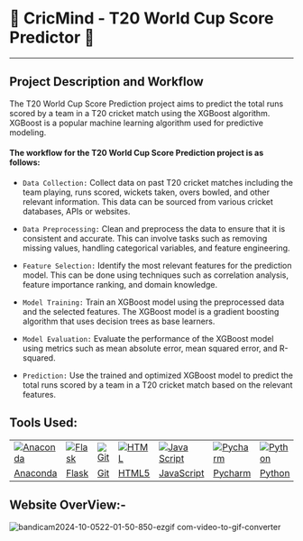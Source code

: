 # 🧤 CricMind - T20 World Cup Score Predictor 🏏

---

## Project Description and Workflow

The T20 World Cup Score Prediction project aims to predict the total runs scored by a team in a T20 cricket match using the XGBoost algorithm. XGBoost is a popular machine learning algorithm used for predictive modeling.

#### The workflow for the T20 World Cup Score Prediction project is as follows:

- ```Data Collection:``` Collect data on past T20 cricket matches including the team playing, runs scored, wickets taken, overs bowled, and other relevant information. This data can be sourced from various cricket databases, APIs or websites. 

- ```Data Preprocessing:``` Clean and preprocess the data to ensure that it is consistent and accurate. This can involve tasks such as removing missing values, handling categorical variables, and feature engineering.

- ```Feature Selection:``` Identify the most relevant features for the prediction model. This can be done using techniques such as correlation analysis, feature importance ranking, and domain knowledge.

- ```Model Training:``` Train an XGBoost model using the preprocessed data and the selected features. The XGBoost model is a gradient boosting algorithm that uses decision trees as base learners.

- ```Model Evaluation:``` Evaluate the performance of the XGBoost model using metrics such as mean absolute error, mean squared error, and R-squared.

- ```Prediction:``` Use the trained and optimized XGBoost model to predict the total runs scored by a team in a T20 cricket match based on the relevant features.

## Tools Used:

<p align="center">
  <a href="https://skillicons.dev">
    <table>
      <tr>
        <td><img src="https://skillicons.dev/icons?i=anaconda" alt="Anaconda" /></td>
        <td><img src="https://skillicons.dev/icons?i=flask" alt="Flask" /></td>
        <td><img src="https://skillicons.dev/icons?i=git" alt="Git" /></td>
        <td><img src="https://skillicons.dev/icons?i=html" alt="HTML" /></td>
        <td><img src="https://skillicons.dev/icons?i=js" alt="Java Script" /></td>
        <td><img src="https://skillicons.dev/icons?i=pycharm" alt="Pycharm" /></td>
        <td><img src="https://skillicons.dev/icons?i=py" alt="Python" /></td>
      </tr>
      <tr>
        <td align="center">Anaconda</td>
         <td align="center">Flask</td>
        <td align="center">Git</td>
        <td align="center">HTML5</td>
        <td align="center">JavaScript</td>
         <td align="center">Pycharm</td>
         <td align="center">Python</td>
      </tr>
    </table>
  </a>
</p>


## Website OverView:-

![bandicam2024-10-0522-01-50-850-ezgif com-video-to-gif-converter](https://github.com/user-attachments/assets/2d457b9b-85ee-4339-8158-2135ccad0cdc)

